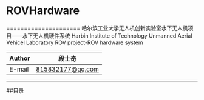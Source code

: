 # ROVHardware 
=====================
哈尔滨工业大学无人机创新实验室水下无人机项目——水下无人机硬件系统
Harbin Institute of Technology Unmanned Aerial Vehicel Laboratory ROV project-ROV hardware system

|Author|段士奇|
|---|---
|E-mail|815832177@qq.com

****
##目录
